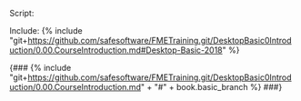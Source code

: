 Script:
<script src="../generateChapter.js">
  generateChapter("git+https://github.com/safesoftware/FMETraining.git/DesktopBasic0Introduction/0.00.CourseIntroduction.md#Desktop-Basic-2018")
</script>

Include:
{% include "git+https://github.com/safesoftware/FMETraining.git/DesktopBasic0Introduction/0.00.CourseIntroduction.md#Desktop-Basic-2018" %}

{### {% include "git+https://github.com/safesoftware/FMETraining.git/DesktopBasic0Introduction/0.00.CourseIntroduction.md" + "#" + book.basic_branch %} ###}
